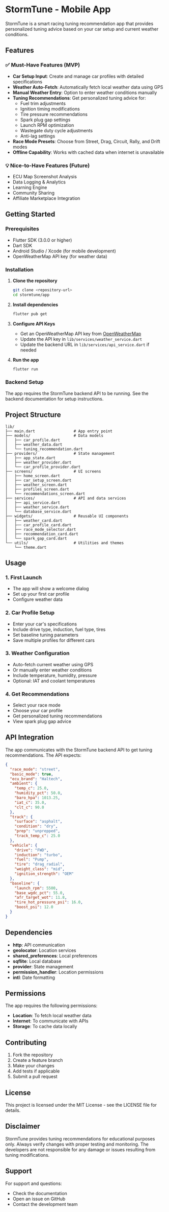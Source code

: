 # StormTune - Mobile App

StormTune is a smart racing tuning recommendation app that provides personalized tuning advice based on your car setup and current weather conditions.

## Features

### ✅ Must-Have Features (MVP)

- **Car Setup Input**: Create and manage car profiles with detailed specifications
- **Weather Auto-Fetch**: Automatically fetch local weather data using GPS
- **Manual Weather Entry**: Option to enter weather conditions manually
- **Tuning Recommendations**: Get personalized tuning advice for:
  - Fuel trim adjustments
  - Ignition timing modifications
  - Tire pressure recommendations
  - Spark plug gap settings
  - Launch RPM optimization
  - Wastegate duty cycle adjustments
  - Anti-lag settings
- **Race Mode Presets**: Choose from Street, Drag, Circuit, Rally, and Drift modes
- **Offline Capability**: Works with cached data when internet is unavailable

### 💡 Nice-to-Have Features (Future)

- ECU Map Screenshot Analysis
- Data Logging & Analytics
- Learning Engine
- Community Sharing
- Affiliate Marketplace Integration

## Getting Started

### Prerequisites

- Flutter SDK (3.0.0 or higher)
- Dart SDK
- Android Studio / Xcode (for mobile development)
- OpenWeatherMap API key (for weather data)

### Installation

1. **Clone the repository**
   ```bash
   git clone <repository-url>
   cd stormtune/app
   ```

2. **Install dependencies**
   ```bash
   flutter pub get
   ```

3. **Configure API Keys**
   - Get an OpenWeatherMap API key from [OpenWeatherMap](https://openweathermap.org/api)
   - Update the API key in `lib/services/weather_service.dart`
   - Update the backend URL in `lib/services/api_service.dart` if needed

4. **Run the app**
   ```bash
   flutter run
   ```

### Backend Setup

The app requires the StormTune backend API to be running. See the backend documentation for setup instructions.

## Project Structure

```
lib/
├── main.dart                 # App entry point
├── models/                   # Data models
│   ├── car_profile.dart
│   ├── weather_data.dart
│   └── tuning_recommendation.dart
├── providers/                # State management
│   ├── app_state.dart
│   ├── weather_provider.dart
│   └── car_profile_provider.dart
├── screens/                  # UI screens
│   ├── home_screen.dart
│   ├── car_setup_screen.dart
│   ├── weather_screen.dart
│   ├── profiles_screen.dart
│   └── recommendations_screen.dart
├── services/                 # API and data services
│   ├── api_service.dart
│   ├── weather_service.dart
│   └── database_service.dart
├── widgets/                  # Reusable UI components
│   ├── weather_card.dart
│   ├── car_profile_card.dart
│   ├── race_mode_selector.dart
│   ├── recommendation_card.dart
│   └── spark_gap_card.dart
└── utils/                    # Utilities and themes
    └── theme.dart
```

## Usage

### 1. First Launch
- The app will show a welcome dialog
- Set up your first car profile
- Configure weather data

### 2. Car Profile Setup
- Enter your car's specifications
- Include drive type, induction, fuel type, tires
- Set baseline tuning parameters
- Save multiple profiles for different cars

### 3. Weather Configuration
- Auto-fetch current weather using GPS
- Or manually enter weather conditions
- Include temperature, humidity, pressure
- Optional: IAT and coolant temperatures

### 4. Get Recommendations
- Select your race mode
- Choose your car profile
- Get personalized tuning recommendations
- View spark plug gap advice

## API Integration

The app communicates with the StormTune backend API to get tuning recommendations. The API expects:

```json
{
  "race_mode": "street",
  "basic_mode": true,
  "ecu_brand": "Haltech",
  "ambient": {
    "temp_c": 25.0,
    "humidity_pct": 50.0,
    "baro_hpa": 1013.25,
    "iat_c": 35.0,
    "clt_c": 90.0
  },
  "track": {
    "surface": "asphalt",
    "condition": "dry",
    "prep": "unprepped",
    "track_temp_c": 25.0
  },
  "vehicle": {
    "drive": "FWD",
    "induction": "turbo",
    "fuel": "Pump",
    "tire": "drag_radial",
    "weight_class": "mid",
    "ignition_strength": "OEM"
  },
  "baseline": {
    "launch_rpm": 5500,
    "base_wgdc_pct": 55.0,
    "afr_target_wot": 11.8,
    "tire_hot_pressure_psi": 16.0,
    "boost_psi": 12.0
  }
}
```

## Dependencies

- **http**: API communication
- **geolocator**: Location services
- **shared_preferences**: Local preferences
- **sqflite**: Local database
- **provider**: State management
- **permission_handler**: Location permissions
- **intl**: Date formatting

## Permissions

The app requires the following permissions:

- **Location**: To fetch local weather data
- **Internet**: To communicate with APIs
- **Storage**: To cache data locally

## Contributing

1. Fork the repository
2. Create a feature branch
3. Make your changes
4. Add tests if applicable
5. Submit a pull request

## License

This project is licensed under the MIT License - see the LICENSE file for details.

## Disclaimer

StormTune provides tuning recommendations for educational purposes only. Always verify changes with proper testing and monitoring. The developers are not responsible for any damage or issues resulting from tuning modifications.

## Support

For support and questions:
- Check the documentation
- Open an issue on GitHub
- Contact the development team 
